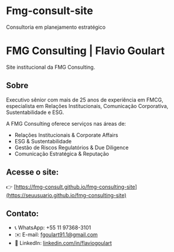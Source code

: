 # Fmg-consult-site
Consultoria em planejamento estratégico 
# FMG Consulting | Flavio Goulart

Site institucional da FMG Consulting.

## Sobre
Executivo sênior com mais de 25 anos de experiência em FMCG, especialista em Relações Institucionais, Comunicação Corporativa, Sustentabilidade e ESG.

A FMG Consulting oferece serviços nas áreas de:
- Relações Institucionais & Corporate Affairs
- ESG & Sustentabilidade
- Gestão de Riscos Regulatórios & Due Diligence
- Comunicação Estratégica & Reputação

## Acesse o site:
👉 [https://fmg-consult.github.io/fmg-consulting-site](https://seuusuario.github.io/fmg-consulting-site)

## Contato:
- 📞 WhatsApp: +55 11 97368-3101
- ✉️ E-mail: fgoulart91.1@gmail.com
- 🔗 LinkedIn: [linkedin.com/in/flaviogoulart](https://linkedin.com/in/flaviogoulart)
